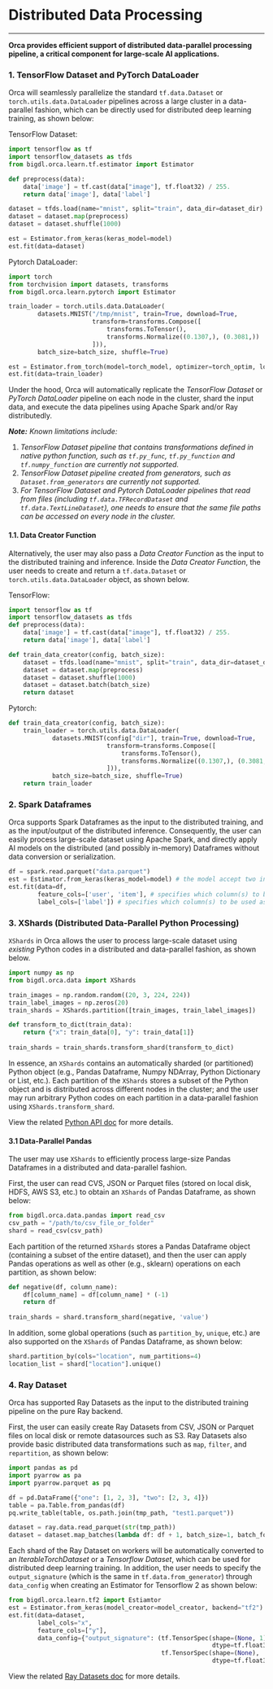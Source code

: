 # Distributed Data Processing 

---

**Orca provides efficient support of distributed data-parallel processing pipeline, a critical component for large-scale AI applications.**

### 1. TensorFlow Dataset and PyTorch DataLoader

Orca will seamlessly parallelize the standard `tf.data.Dataset` or `torch.utils.data.DataLoader` pipelines across a large cluster in a data-parallel fashion, which can be directly used for distributed deep learning training, as shown below:

TensorFlow Dataset:
```python
import tensorflow as tf
import tensorflow_datasets as tfds
from bigdl.orca.learn.tf.estimator import Estimator

def preprocess(data):
    data['image'] = tf.cast(data["image"], tf.float32) / 255.
    return data['image'], data['label']

dataset = tfds.load(name="mnist", split="train", data_dir=dataset_dir)
dataset = dataset.map(preprocess)
dataset = dataset.shuffle(1000)

est = Estimator.from_keras(keras_model=model)
est.fit(data=dataset)
```

Pytorch DataLoader:
```python
import torch
from torchvision import datasets, transforms
from bigdl.orca.learn.pytorch import Estimator

train_loader = torch.utils.data.DataLoader(
        datasets.MNIST("/tmp/mnist", train=True, download=True,
                       transform=transforms.Compose([
                           transforms.ToTensor(),
                           transforms.Normalize((0.1307,), (0.3081,))
                       ])),
        batch_size=batch_size, shuffle=True)

est = Estimator.from_torch(model=torch_model, optimizer=torch_optim, loss=torch_criterion)
est.fit(data=train_loader)
```

Under the hood, Orca will automatically replicate the _TensorFlow Dataset_ or _PyTorch DataLoader_ pipeline on each node in the cluster, shard the input data, and execute the data pipelines using Apache Spark and/or Ray distributedly. 

_**Note:** Known limitations include:_
1. _TensorFlow Dataset pipeline that contains transformations defined in native python function, such as `tf.py_func`, `tf.py_function`
and `tf.numpy_function` are currently not supported._
2. _TensorFlow Dataset pipeline created from generators, such as `Dataset.from_generators` are currently not supported._
3. _For TensorFlow Dataset and Pytorch DataLoader pipelines that read from files (including `tf.data.TFRecordDataset` and `tf.data.TextLineDataset`), one needs to ensure that the same file paths can be accessed on every node in the cluster._

#### 1.1. Data Creator Function
Alternatively, the user may also pass a *Data Creator Function* as the input to the distributed training and inference. Inside the *Data Creator Function*, the user needs to create and return a `tf.data.Dataset` or `torch.utils.data.DataLoader` object, as shown below.

TensorFlow:
```python
import tensorflow as tf
import tensorflow_datasets as tfds
def preprocess(data):
    data['image'] = tf.cast(data["image"], tf.float32) / 255.
    return data['image'], data['label']

def train_data_creator(config, batch_size):
    dataset = tfds.load(name="mnist", split="train", data_dir=dataset_dir)
    dataset = dataset.map(preprocess)
    dataset = dataset.shuffle(1000)
    dataset = dataset.batch(batch_size)
    return dataset
```

Pytorch:
```python
def train_data_creator(config, batch_size):
    train_loader = torch.utils.data.DataLoader(
            datasets.MNIST(config["dir"], train=True, download=True,
                           transform=transforms.Compose([
                               transforms.ToTensor(),
                               transforms.Normalize((0.1307,), (0.3081,))
                           ])),
            batch_size=batch_size, shuffle=True)
    return train_loader
```

### 2. Spark Dataframes
Orca supports Spark Dataframes as the input to the distributed training, and as the input/output of the distributed inference. Consequently, the user can easily process large-scale dataset using Apache Spark, and directly apply AI models on the distributed (and possibly in-memory) Dataframes without data conversion or serialization. 

```python
df = spark.read.parquet("data.parquet")
est = Estimator.from_keras(keras_model=model) # the model accept two inputs and one label
est.fit(data=df,
        feature_cols=['user', 'item'], # specifies which column(s) to be used as inputs
        label_cols=['label']) # specifies which column(s) to be used as labels
```

### 3. XShards (Distributed Data-Parallel Python Processing)

`XShards` in Orca allows the user to process large-scale dataset using *existing* Python codes in a distributed and data-parallel fashion, as shown below. 

```python
import numpy as np
from bigdl.orca.data import XShards

train_images = np.random.random((20, 3, 224, 224))
train_label_images = np.zeros(20)
train_shards = XShards.partition([train_images, train_label_images])

def transform_to_dict(train_data):
    return {"x": train_data[0], "y": train_data[1]}
    
train_shards = train_shards.transform_shard(transform_to_dict)
```

In essence, an `XShards` contains an automatically sharded (or partitioned) Python object (e.g., Pandas Dataframe, Numpy NDArray,  Python Dictionary or List, etc.). Each partition of the `XShards` stores a subset of the Python object and is distributed across different nodes in the cluster; and the user may run arbitrary Python codes on each partition in a data-parallel fashion using `XShards.transform_shard`.

View the related [Python API doc](./data) for more details.
 
#### 3.1 Data-Parallel Pandas
The user may use `XShards` to efficiently process large-size Pandas Dataframes in a distributed and data-parallel fashion.

First, the user can read CVS, JSON or Parquet files (stored on local disk, HDFS, AWS S3, etc.) to obtain an `XShards` of Pandas Dataframe, as shown below:
```python
from bigdl.orca.data.pandas import read_csv
csv_path = "/path/to/csv_file_or_folder"
shard = read_csv(csv_path)
```

Each partition of the returned `XShards` stores a Pandas Dataframe object (containing a subset of the entire dataset), and then the user can apply Pandas operations as well as other (e.g., sklearn) operations on each partition, as shown below:   
```python
def negative(df, column_name):
    df[column_name] = df[column_name] * (-1)
    return df
    
train_shards = shard.transform_shard(negative, 'value')
```

In addition, some global operations  (such as `partition_by`, `unique`, etc.) are also supported on the `XShards` of Pandas Dataframe, as shown below:
```python
shard.partition_by(cols="location", num_partitions=4)
location_list = shard["location"].unique()
```

### **4. Ray Dataset**
Orca has supported Ray Datasets as the input to the distributed training pipeline on the pure Ray backend. 

First, the user can easily create Ray Datasets from CSV, JSON or Parquet files on local disk or remote datasources such as S3. Ray Datasets also provide basic distributed data transformations such as `map`, `filter`, and `repartition`, as shown below:

```python
import pandas as pd
import pyarrow as pa
import pyarrow.parquet as pq

df = pd.DataFrame({"one": [1, 2, 3], "two": [2, 3, 4]})
table = pa.Table.from_pandas(df)
pq.write_table(table, os.path.join(tmp_path, "test1.parquet"))

dataset = ray.data.read_parquet(str(tmp_path))
dataset = dataset.map_batches(lambda df: df + 1, batch_size=1, batch_format="pandas")
```

Each shard of the Ray Dataset on workers will be automatically converted to an _IterableTorchDataset_ or a _Tensorflow Dataset_, which can be used for distributed deep learning training. In addition, the user needs to specify the `output_signature` (which is the same in `tf.data.from_generator`) through `data_config` when creating an Estimator for Tensorflow 2 as shown below:

```python
from bigdl.orca.learn.tf2 import Estiamtor 
est = Estimator.from_keras(model_creator=model_creator, backend="tf2")
est.fit(data=dataset,
        label_cols="x",
        feature_cols=["y"],
        data_config={"output_signature": (tf.TensorSpec(shape=(None, 1),
                                                        dtype=tf.float32),
                                          tf.TensorSpec(shape=(None),
                                                        dtype=tf.float32))})
```

View the related [Ray Datasets doc](https://docs.ray.io/en/master/data/dataset.html) for more details.
